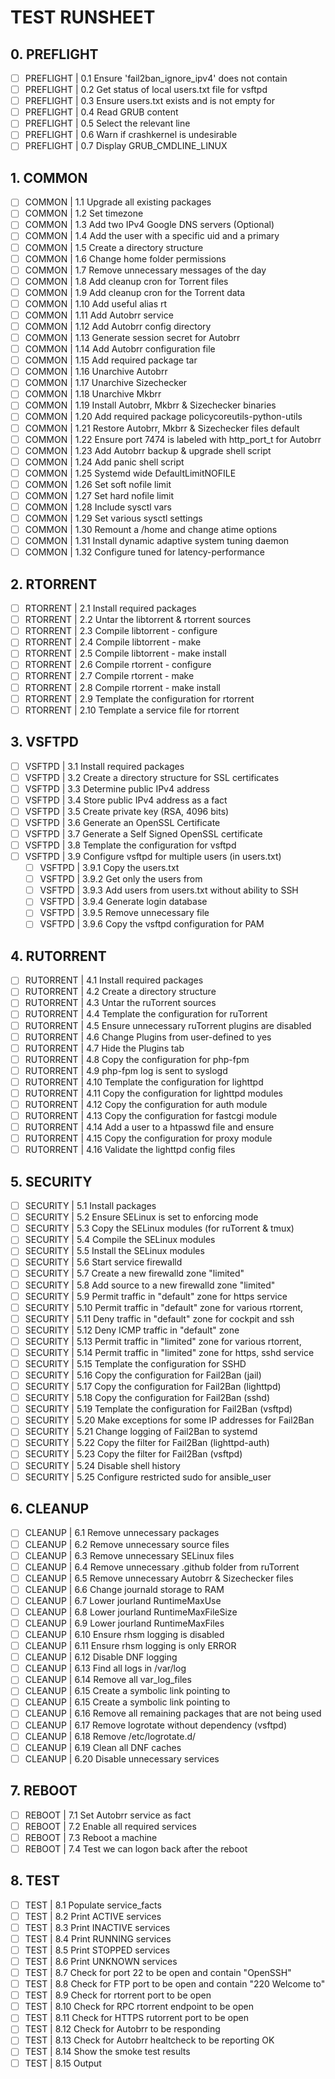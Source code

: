# TEST RUNSHEET

## 0. PREFLIGHT

- [ ] PREFLIGHT | 0.1 Ensure 'fail2ban_ignore_ipv4' does not contain
- [ ] PREFLIGHT | 0.2 Get status of local users.txt file for vsftpd
- [ ] PREFLIGHT | 0.3 Ensure users.txt exists and is not empty for
- [ ] PREFLIGHT | 0.4 Read GRUB content
- [ ] PREFLIGHT | 0.5 Select the relevant line
- [ ] PREFLIGHT | 0.6 Warn if crashkernel is undesirable
- [ ] PREFLIGHT | 0.7 Display GRUB_CMDLINE_LINUX

## 1. COMMON

- [ ] COMMON | 1.1 Upgrade all existing packages
- [ ] COMMON | 1.2 Set timezone
- [ ] COMMON | 1.3 Add two IPv4 Google DNS servers (Optional)
- [ ] COMMON | 1.4 Add the user with a specific uid and a primary
- [ ] COMMON | 1.5 Create a directory structure
- [ ] COMMON | 1.6 Change home folder permissions
- [ ] COMMON | 1.7 Remove unnecessary messages of the day
- [ ] COMMON | 1.8 Add cleanup cron for Torrent files
- [ ] COMMON | 1.9 Add cleanup cron for the Torrent data
- [ ] COMMON | 1.10 Add useful alias rt
- [ ] COMMON | 1.11 Add Autobrr service
- [ ] COMMON | 1.12 Add Autobrr config directory
- [ ] COMMON | 1.13 Generate session secret for Autobrr
- [ ] COMMON | 1.14 Add Autobrr configuration file
- [ ] COMMON | 1.15 Add required package tar
- [ ] COMMON | 1.16 Unarchive Autobrr
- [ ] COMMON | 1.17 Unarchive Sizechecker
- [ ] COMMON | 1.18 Unarchive Mkbrr
- [ ] COMMON | 1.19 Install Autobrr, Mkbrr & Sizechecker binaries
- [ ] COMMON | 1.20 Add required package policycoreutils-python-utils
- [ ] COMMON | 1.21 Restore Autobrr, Mkbrr & Sizechecker files default
- [ ] COMMON | 1.22 Ensure port 7474 is labeled with http_port_t for Autobrr
- [ ] COMMON | 1.23 Add Autobrr backup & upgrade shell script
- [ ] COMMON | 1.24 Add panic shell script
- [ ] COMMON | 1.25 Systemd wide DefaultLimitNOFILE
- [ ] COMMON | 1.26 Set soft nofile limit
- [ ] COMMON | 1.27 Set hard nofile limit
- [ ] COMMON | 1.28 Include sysctl vars
- [ ] COMMON | 1.29 Set various sysctl settings
- [ ] COMMON | 1.30 Remount a /home and change atime options
- [ ] COMMON | 1.31 Install dynamic adaptive system tuning daemon
- [ ] COMMON | 1.32 Configure tuned for latency-performance

## 2. RTORRENT

- [ ] RTORRENT | 2.1 Install required packages
- [ ] RTORRENT | 2.2 Untar the libtorrent & rtorrent sources
- [ ] RTORRENT | 2.3 Compile libtorrent - configure
- [ ] RTORRENT | 2.4 Compile libtorrent - make
- [ ] RTORRENT | 2.5 Compile libtorrent - make install
- [ ] RTORRENT | 2.6 Compile rtorrent - configure
- [ ] RTORRENT | 2.7 Compile rtorrent - make
- [ ] RTORRENT | 2.8 Compile rtorrent - make install
- [ ] RTORRENT | 2.9 Template the configuration for rtorrent
- [ ] RTORRENT | 2.10 Template a service file for rtorrent

## 3. VSFTPD

- [ ] VSFTPD | 3.1 Install required packages
- [ ] VSFTPD | 3.2 Create a directory structure for SSL certificates
- [ ] VSFTPD | 3.3 Determine public IPv4 address
- [ ] VSFTPD | 3.4 Store public IPv4 address as a fact
- [ ] VSFTPD | 3.5 Create private key (RSA, 4096 bits)
- [ ] VSFTPD | 3.6 Generate an OpenSSL Certificate
- [ ] VSFTPD | 3.7 Generate a Self Signed OpenSSL certificate
- [ ] VSFTPD | 3.8 Template the configuration for vsftpd
- [ ] VSFTPD | 3.9 Configure vsftpd for multiple users (in users.txt)
  - [ ] VSFTPD | 3.9.1 Copy the users.txt
  - [ ] VSFTPD | 3.9.2 Get only the users from
  - [ ] VSFTPD | 3.9.3 Add users from users.txt without ability to SSH
  - [ ] VSFTPD | 3.9.4 Generate login database
  - [ ] VSFTPD | 3.9.5 Remove unnecessary file
  - [ ] VSFTPD | 3.9.6 Copy the vsftpd configuration for PAM

## 4. RUTORRENT

- [ ] RUTORRENT | 4.1 Install required packages
- [ ] RUTORRENT | 4.2 Create a directory structure
- [ ] RUTORRENT | 4.3 Untar the ruTorrent sources
- [ ] RUTORRENT | 4.4 Template the configuration for ruTorrent
- [ ] RUTORRENT | 4.5 Ensure unnecessary ruTorrent plugins are disabled
- [ ] RUTORRENT | 4.6 Change Plugins from user-defined to yes
- [ ] RUTORRENT | 4.7 Hide the Plugins tab
- [ ] RUTORRENT | 4.8 Copy the configuration for php-fpm
- [ ] RUTORRENT | 4.9 php-fpm log is sent to syslogd
- [ ] RUTORRENT | 4.10 Template the configuration for lighttpd
- [ ] RUTORRENT | 4.11 Copy the configuration for lighttpd modules
- [ ] RUTORRENT | 4.12 Copy the configuration for auth module
- [ ] RUTORRENT | 4.13 Copy the configuration for fastcgi module
- [ ] RUTORRENT | 4.14 Add a user to a htpasswd file and ensure
- [ ] RUTORRENT | 4.15 Copy the configuration for proxy module
- [ ] RUTORRENT | 4.16 Validate the lighttpd config files

## 5. SECURITY

- [ ] SECURITY | 5.1 Install packages
- [ ] SECURITY | 5.2 Ensure SELinux is set to enforcing mode
- [ ] SECURITY | 5.3 Copy the SELinux modules (for ruTorrent & tmux)
- [ ] SECURITY | 5.4 Compile the SELinux modules
- [ ] SECURITY | 5.5 Install the SELinux modules
- [ ] SECURITY | 5.6 Start service firewalld
- [ ] SECURITY | 5.7 Create a new firewalld zone "limited"
- [ ] SECURITY | 5.8 Add source to a new firewalld zone "limited"
- [ ] SECURITY | 5.9 Permit traffic in "default" zone for https service
- [ ] SECURITY | 5.10 Permit traffic in "default" zone for various rtorrent,
- [ ] SECURITY | 5.11 Deny traffic in "default" zone for cockpit and ssh
- [ ] SECURITY | 5.12 Deny ICMP traffic in "default" zone
- [ ] SECURITY | 5.13 Permit traffic in "limited" zone for various rtorrent,
- [ ] SECURITY | 5.14 Permit traffic in "limited" zone for https, sshd service
- [ ] SECURITY | 5.15 Template the configuration for SSHD
- [ ] SECURITY | 5.16 Copy the configuration for Fail2Ban (jail)
- [ ] SECURITY | 5.17 Copy the configuration for Fail2Ban (lighttpd)
- [ ] SECURITY | 5.18 Copy the configuration for Fail2Ban (sshd)
- [ ] SECURITY | 5.19 Template the configuration for Fail2Ban (vsftpd)
- [ ] SECURITY | 5.20 Make exceptions for some IP addresses for Fail2Ban
- [ ] SECURITY | 5.21 Change logging of Fail2Ban to systemd
- [ ] SECURITY | 5.22 Copy the filter for Fail2Ban (lighttpd-auth)
- [ ] SECURITY | 5.23 Copy the filter for Fail2Ban (vsftpd)
- [ ] SECURITY | 5.24 Disable shell history
- [ ] SECURITY | 5.25 Configure restricted sudo for ansible_user

## 6. CLEANUP

- [ ] CLEANUP | 6.1 Remove unnecessary packages
- [ ] CLEANUP | 6.2 Remove unnecessary source files
- [ ] CLEANUP | 6.3 Remove unnecessary SELinux files
- [ ] CLEANUP | 6.4 Remove unnecessary .github folder from ruTorrent
- [ ] CLEANUP | 6.5 Remove unnecessary Autobrr & Sizechecker files
- [ ] CLEANUP | 6.6 Change journald storage to RAM
- [ ] CLEANUP | 6.7 Lower jourland RuntimeMaxUse
- [ ] CLEANUP | 6.8 Lower jourland RuntimeMaxFileSize
- [ ] CLEANUP | 6.9 Lower jourland RuntimeMaxFiles
- [ ] CLEANUP | 6.10 Ensure rhsm logging is disabled
- [ ] CLEANUP | 6.11 Ensure rhsm logging is only ERROR
- [ ] CLEANUP | 6.12 Disable DNF logging
- [ ] CLEANUP | 6.13 Find all logs in /var/log
- [ ] CLEANUP | 6.14 Remove all var_log_files
- [ ] CLEANUP | 6.15 Create a symbolic link pointing to
- [ ] CLEANUP | 6.15 Create a symbolic link pointing to
- [ ] CLEANUP | 6.16 Remove all remaining packages that are not being used
- [ ] CLEANUP | 6.17 Remove logrotate without dependency (vsftpd)
- [ ] CLEANUP | 6.18 Remove /etc/logrotate.d/
- [ ] CLEANUP | 6.19 Clean all DNF caches
- [ ] CLEANUP | 6.20 Disable unnecessary services

## 7. REBOOT

- [ ] REBOOT | 7.1 Set Autobrr service as fact
- [ ] REBOOT | 7.2 Enable all required services
- [ ] REBOOT | 7.3 Reboot a machine
- [ ] REBOOT | 7.4 Test we can logon back after the reboot

## 8. TEST

- [ ] TEST | 8.1 Populate service_facts
- [ ] TEST | 8.2 Print ACTIVE services
- [ ] TEST | 8.3 Print INACTIVE services
- [ ] TEST | 8.4 Print RUNNING services
- [ ] TEST | 8.5 Print STOPPED services
- [ ] TEST | 8.6 Print UNKNOWN services
- [ ] TEST | 8.7 Check for port 22 to be open and contain "OpenSSH"
- [ ] TEST | 8.8 Check for FTP port to be open and contain "220 Welcome to"
- [ ] TEST | 8.9 Check for rtorrent port to be open
- [ ] TEST | 8.10 Check for RPC rtorrent endpoint to be open
- [ ] TEST | 8.11 Check for HTTPS rutorrent port to be open
- [ ] TEST | 8.12 Check for Autobrr to be responding
- [ ] TEST | 8.13 Check for Autobrr healtcheck to be reporting OK
- [ ] TEST | 8.14 Show the smoke test results
- [ ] TEST | 8.15 Output
